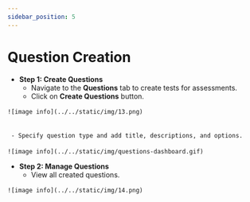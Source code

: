 ```yaml
---
sidebar_position: 5
---
```


# Question Creation

   - **Step 1: Create Questions**
     - Navigate to the **Questions** tab to create tests for assessments.
     - Click on **Create Questions** button.
  
    ![image info](../../static/img/13.png) 


     - Specify question type and add title, descriptions, and options.
  
    ![image info](../../static/img/questions-dashboard.gif) 

   - **Step 2: Manage Questions**
     - View all created questions.
  
    ![image info](../../static/img/14.png)


